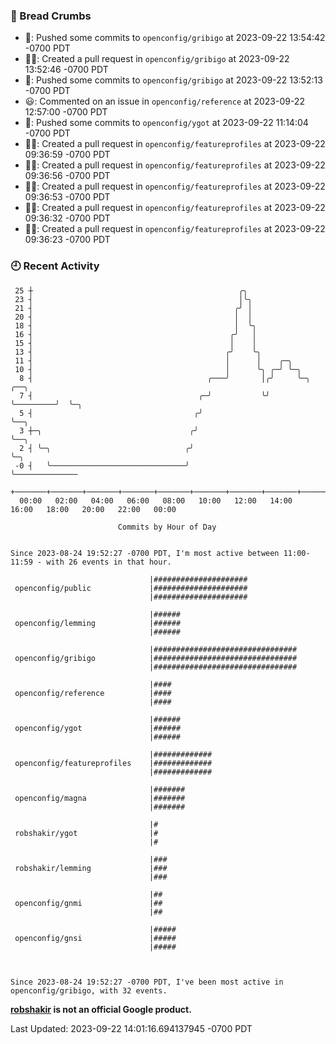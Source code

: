 ### 🍞 Bread Crumbs

 * 🚢: Pushed some commits to `openconfig/gribigo` at 2023-09-22 13:54:42 -0700 PDT
 * ✍🏼: Created a pull request in `openconfig/gribigo` at 2023-09-22 13:52:46 -0700 PDT
 * 🚢: Pushed some commits to `openconfig/gribigo` at 2023-09-22 13:52:13 -0700 PDT
 * 😃: Commented on an issue in `openconfig/reference` at 2023-09-22 12:57:00 -0700 PDT
 * 🚢: Pushed some commits to `openconfig/ygot` at 2023-09-22 11:14:04 -0700 PDT
 * ✍🏼: Created a pull request in `openconfig/featureprofiles` at 2023-09-22 09:36:59 -0700 PDT
 * ✍🏼: Created a pull request in `openconfig/featureprofiles` at 2023-09-22 09:36:56 -0700 PDT
 * ✍🏼: Created a pull request in `openconfig/featureprofiles` at 2023-09-22 09:36:53 -0700 PDT
 * ✍🏼: Created a pull request in `openconfig/featureprofiles` at 2023-09-22 09:36:32 -0700 PDT
 * ✍🏼: Created a pull request in `openconfig/featureprofiles` at 2023-09-22 09:36:23 -0700 PDT

### 🕘 Recent Activity
```
 25 ┼                                              ╭╮
 23 ┤                                              │╰╮
 21 ┤                                             ╭╯ │
 20 ┤                                             │  │
 18 ┤                                             │  ╰╮
 16 ┤                                            ╭╯   │
 15 ┤                                            │    │
 13 ┤                                           ╭╯    ╰╮
 11 ┤                                           │      │    ╭─╮
 10 ┤                                           │      ╰╮ ╭─╯ ╰─╮
  8 ┤                                       ╭───╯       │╭╯     ╰─╮         ╭──╮
  7 ┤                                     ╭─╯           ╰╯        ╰─────────╯  ╰─╮
  5 ┤                                    ╭╯                                      ╰──╮
  3 ┼─╮                                 ╭╯                                          ╰──╮
  2 ┤ ╰─╮                              ╭╯                                              ╰─╮
 -0 ┤   ╰──────────────────────────────╯                                                 ╰──────────────
    +───────+───────+───────+───────+───────+───────+───────+───────+───────+───────+───────+───────+────
  00:00   02:00   04:00   06:00   08:00   10:00   12:00   14:00   16:00   18:00   20:00   22:00   00:00   

						Commits by Hour of Day


Since 2023-08-24 19:52:27 -0700 PDT, I'm most active between 11:00-11:59 - with 26 events in that hour.

```



```
                               |#####################
 openconfig/public             |#####################
                               |#####################

                               |######
 openconfig/lemming            |######
                               |######

                               |################################
 openconfig/gribigo            |################################
                               |################################

                               |####
 openconfig/reference          |####
                               |####

                               |######
 openconfig/ygot               |######
                               |######

                               |#############
 openconfig/featureprofiles    |#############
                               |#############

                               |#######
 openconfig/magna              |#######
                               |#######

                               |#
 robshakir/ygot                |#
                               |#

                               |###
 robshakir/lemming             |###
                               |###

                               |##
 openconfig/gnmi               |##
                               |##

                               |#####
 openconfig/gnsi               |#####
                               |#####



Since 2023-08-24 19:52:27 -0700 PDT, I've been most active in openconfig/gribigo, with 32 events.

```
**[robshakir](mailto:robjs@google.com) is not an official Google product.**  


Last Updated: 2023-09-22 14:01:16.694137945 -0700 PDT
